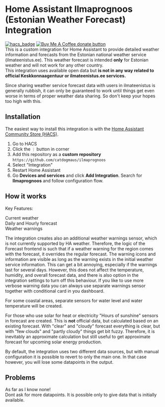 # Home Assistant Ilmaprognoos (Estonian Weather Forecast) Integration

[![hacs_badge](https://img.shields.io/badge/HACS-Default-orange.svg)](https://github.com/hacs/integration)
<span class="badge-buymeacoffee">
<a href="https://ko-fi.com/catdog58928" title="Donate to this project using Ko-Fi"><img src="https://img.shields.io/badge/Buy_me_coffee_and_biscuits-donate-yellow.svg?logo=kofi" alt="Buy Me A Coffee donate button" /></a>
</span><br/> 
This is a custom integration for Home Assistant to provide detailed weather information and forecasts from the Estonian national weather service (ilmateenistus.ee). This weather forecast is intended **only** for Estonian weather and will not work for any other country.<br/> 
This integration uses available open data but **is not in any way related to official Keskkonnaagentuur or ilmateenistus.ee services.**

Since sharing weather service forecast data with users in ilmateenistus is generally rubbish, it can only be guaranteed to work until things get even worse in terms of proper weather data sharing. So don't keep your hopes too high with this.

## Installation

The easiest way to install this integration is with the [Home Assistant Community Store (HACS)](https://hacs.xyz/).

1. Go to HACS
2. Click the `⋮` button in corner
3. Add this repository as a **custom repository** `https://github.com/catdogmaus/ilmaprognoos`
4. Select "Integration"
5. Restart Home Assistant
6. Go **Devices and services** and click **Add Integration**. Search for **Ilmaprognoos** and follow configuration flow.

## How it works
Key Features:

Current weather<br/>
Daily and Hourly forecast<br/>
Weather warnings<br/>

The integration creates also an additional weather warnings sensor, which is not currently supported by HA weather. Therefore, the logic of the Forecast frontend is such that if a weather warning for the region comes with the forecast, it overrides the regular forecast. The warning icons and information are visible as long as the warning exists in the initial weather service information. This can get a bit annoying, especially if the warnings last for several days. However, this does not affect the temperature, humidity, and overall forecast data, and there is also option in the integration settings to turn off this behaviour. If you like to use more verbose warning data you can always use separate warnings sensor together with conditional card in you dashboard.<br/>

For some coastal areas, separate sensors for water level and water temperature will be created.<br/>

For those who use solar for heat or electricity "Hours of sunshine" sensors in forecast are created. This is **not** official data, but calculated based on an existing forecast. With "clear" and "cloudy" forecast everything is clear, but with "few clouds" and "partly cloudy" things get bit fuzzy. Therefore, it is inevitably an approximate calculation but still useful to get approximate forecast for upcoming solar energy production.

By default, the integration uses two different data sources, but with manual configuration it is possible to revert to only the main one. In that case however, you will lose some datapoints in the output.

## Problems 

As far as I know none!<br/>
Dont ask for more datapoints.   It is possible only to give data that is initially available.
